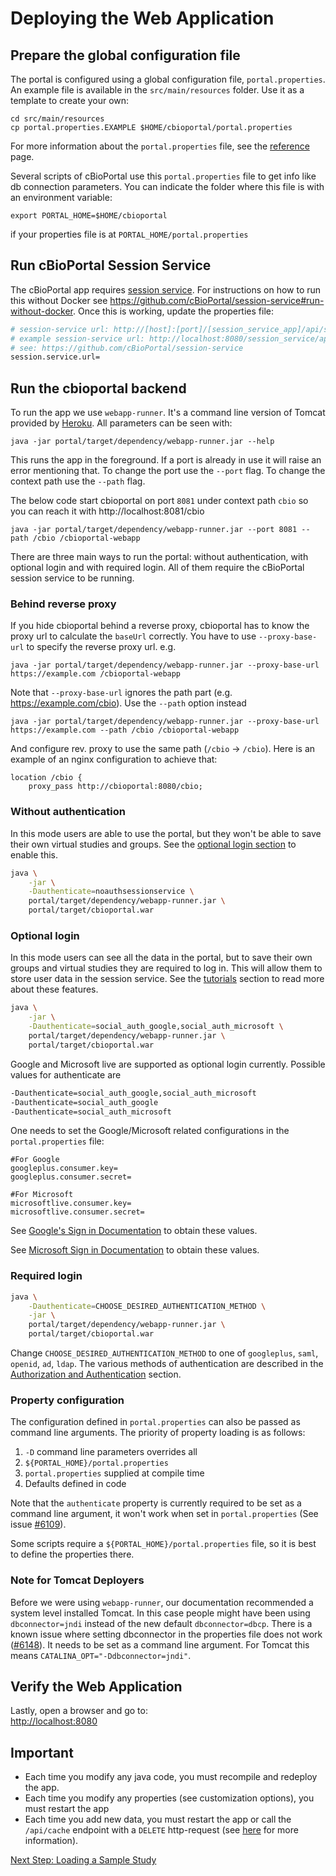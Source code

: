 # Deploying the Web Application

## Prepare the global configuration file

The portal is configured using a global configuration file, `portal.properties`.
An example file is available in the `src/main/resources` folder.
Use it as a template to create your own:

    cd src/main/resources
    cp portal.properties.EXAMPLE $HOME/cbioportal/portal.properties

For more information about the `portal.properties` file, see the
[reference](portal.properties-Reference.md) page.

Several scripts of cBioPortal use this `portal.properties` file to get info
like db connection parameters. You can indicate the folder where this file is
with an environment variable:

```
export PORTAL_HOME=$HOME/cbioportal
```

if your properties file is at `PORTAL_HOME/portal.properties`

## Run cBioPortal Session Service
The cBioPortal app requires [session service](Architecture-Overview.md). For
instructions on how to run this without Docker see
https://github.com/cBioPortal/session-service#run-without-docker. Once this is
working, update the properties file:

```bash
# session-service url: http://[host]:[port]/[session_service_app]/api/sessions/[portal_instance]/
# example session-service url: http://localhost:8080/session_service/api/sessions/public_portal/
# see: https://github.com/cBioPortal/session-service
session.service.url=
```

## Run the cbioportal backend
To run the app we use `webapp-runner`. It's a command line version of Tomcat
provided by [Heroku](https://github.com/jsimone/webapp-runner). All parameters
can be seen with:

```
java -jar portal/target/dependency/webapp-runner.jar --help
```

This runs the app in the foreground. If a port is already in use it will raise
an error mentioning that. To change the port use the `--port` flag.
To change the context path use the `--path` flag.

The below code start cbioportal on port `8081` under context path `cbio` so you can reach it with http://localhost:8081/cbio
```
java -jar portal/target/dependency/webapp-runner.jar --port 8081 --path /cbio /cbioportal-webapp
```

There are three main ways to run the portal: without authentication, with
optional login and with required login. All of them require the cBioPortal
session service to be running.

### Behind reverse proxy
If you hide cbioportal behind a reverse proxy, cbioportal has to know the proxy url to calculate the `baseUrl` correctly.
You have to use `--proxy-base-url` to specify the reverse proxy url.
e.g.
```
java -jar portal/target/dependency/webapp-runner.jar --proxy-base-url https://example.com /cbioportal-webapp
```
Note that `--proxy-base-url` ignores the path part (e.g. https://example.com/cbio). Use the `--path` option instead
```
java -jar portal/target/dependency/webapp-runner.jar --proxy-base-url https://example.com --path /cbio /cbioportal-webapp
```
And configure rev. proxy to use the same path (`/cbio` -> `/cbio`).
Here is an example of an nginx configuration to achieve that:
```
location /cbio {
	proxy_pass http://cbioportal:8080/cbio;
```

### Without authentication
In this mode users are able to use the portal, but they won't be able to save
their own virtual studies and groups. See the [optional login
section](#optional-login) to enable this.
 
```bash
java \
    -jar \
    -Dauthenticate=noauthsessionservice \
    portal/target/dependency/webapp-runner.jar \
    portal/target/cbioportal.war
```

### Optional login

In this mode users can see all the data in the portal, but to save their own
groups and virtual studies they are required to log in. This will allow them to
store user data in the session service. See the
[tutorials](https://www.cbioportal.org/tutorials) section to read more about
these features.

```bash
java \
    -jar \
    -Dauthenticate=social_auth_google,social_auth_microsoft \
    portal/target/dependency/webapp-runner.jar \
    portal/target/cbioportal.war
```

Google and Microsoft live are supported as optional login currently. Possible values for authenticate are

```bash
-Dauthenticate=social_auth_google,social_auth_microsoft
-Dauthenticate=social_auth_google
-Dauthenticate=social_auth_microsoft
```

One needs to set the Google/Microsoft related configurations in the `portal.properties` file:

```
#For Google
googleplus.consumer.key=
googleplus.consumer.secret=

#For Microsoft
microsoftlive.consumer.key=
microsoftlive.consumer.secret=
```

See [Google's Sign in
Documentation](https://developers.google.com/identity/sign-in/web/sign-in#before_you_begin)
to obtain these values.

See [Microsoft Sign in
Documentation](https://docs.microsoft.com/en-us/azure/active-directory/develop/scenario-web-app-sign-user-app-registration)
to obtain these values.

### Required login

```bash
java \
    -Dauthenticate=CHOOSE_DESIRED_AUTHENTICATION_METHOD \
    -jar \
    portal/target/dependency/webapp-runner.jar \
    portal/target/cbioportal.war
```

Change `CHOOSE_DESIRED_AUTHENTICATION_METHOD` to one of `googleplus`, `saml`, `openid`, `ad`, `ldap`. The various methods of
authentication are described in the [Authorization and
Authentication](https://docs.cbioportal.org/#2-2-authorization-and-authentication)
section.

### Property configuration
The configuration defined in `portal.properties` can also be
passed as command line arguments. The priority of property loading is as
follows:

1. `-D` command line parameters overrides all
2. `${PORTAL_HOME}/portal.properties`
3. `portal.properties` supplied at compile time
4. Defaults defined in code

Note that the `authenticate` property is currently required to be set as a
command line argument, it won't work when set in `portal.properties` (See issue
[#6109](https://github.com/cBioPortal/cbioportal/issues/6109)).

Some scripts require a `${PORTAL_HOME}/portal.properties` file, so it is best
to define the properties there.

### Note for Tomcat Deployers
Before we were using `webapp-runner`, our documentation recommended a system
level installed Tomcat. In this case people might have been using
`dbconnector=jndi` instead of the new default `dbconnector=dbcp`. There is a
known issue where setting dbconnector in the properties file does not work
([#6148](https://github.com/cBioPortal/cbioportal/issues/6148)). It needs to be
set as a command line argument. For Tomcat this means
`CATALINA_OPT="-Ddbconnector=jndi"`.

## Verify the Web Application

Lastly, open a browser and go to:  
<http://localhost:8080>

## Important

- Each time you modify any java code, you must recompile and redeploy the app.
- Each time you modify any properties (see customization options), you must restart the app
- Each time you add new data, you must restart the app or call the `/api/cache` endpoint 
  with a `DELETE` http-request (see [here](portal.properties-Reference.md#flush-caches-with-the-_apicache_-endpoint)
  for more information).


[Next Step: Loading a Sample Study](Load-Sample-Cancer-Study.md)
